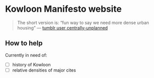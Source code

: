# Kowloon Manifesto website

> The short version is: “fun way to say we need more dense urban housing”
> — [tumblr user centrally-unplanned](https://web.archive.org/web/20220624035228/https://centrally-unplanned.tumblr.com/post/684016869875843072/hey-asking-if-you-could-please-clarify-what-you)

## How to help

Currently in need of:

- [ ] history of Kowloon
- [ ] relative densities of major cites
